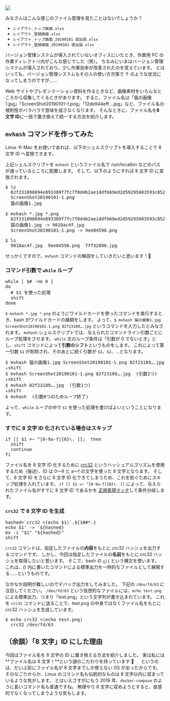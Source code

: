 <picture>
  <source type="image/webp" srcset="/storage/articles/images/7c38fe6d.webp 1x,/storage/articles/images/45e49d86.webp 2x">
  <img src="/storage/articles/images/7c38fe6d.jpg" srcset="/storage/articles/images/45e49d86.jpg 2x">
</picture>

みなさんはこんな感じのファイル管理を見たことはないでしょうか？

- `レイアウト_トップ画面.xlsx`
- `レイアウト_登録画面.xlsx`
- `レイアウト_トップ画面_20190101 提出版.xlsx`
- `レイアウト_登録画面_20190101 提出版.xlsx`

バージョン管理システムが導入されていないオフィスにいたとき、作業用 PC の作業ディレクトリ内がこんな感じでした（笑）。
ちなみにいまはバージョン管理システムが導入されており、少し作業効率が改善されたのを覚えています。
とはいっても、バージョン管理システムもその人の使い方次第で ↑ のような状況になってしまうのですが……

Web サイトやプレゼンテーション資料を作るときなど、画像素材をいろんなところから収集してくるときがあります。
すると、ファイル名は「猫の画像 1.jpg」「ScreenShot20190101-1.png」「12de944eff….jpg」など、ファイル名の規則性がバラバラで意味を成さなくなります。
そんなときに、ファイル名を**8 文字 ID**に一括で置き換えて統一する方法を紹介します。

<ol class="table-of-contents"></ol>

<script async src="https://pagead2.googlesyndication.com/pagead/js/adsbygoogle.js"></script>
<!-- ディスプレイ広告 -->
<!-- textlint-disable -->

<ins class="adsbygoogle"
    style="display:block"
    data-ad-client="ca-pub-7008780049786244"
    data-ad-slot="5063315418"
    data-ad-format="auto"
    data-full-width-responsive="true"></ins>

<!-- textlint-enable -->

<script>(adsbygoogle = window.adsbygoogle || []).push({});</script>

## `mvhash` コマンドを作ってみた

Linux や Mac をお使いであれば、以下のシェルスクリプトを導入することで 8 文字 ID へ変換できます。

<script src="https://gist.github.com/Hato6502/9ebb9a6ce2863e9498a5ebea3a3f5c6c.js"></script>

上記シェルスクリプトを `mvhash` というファイル名で /usr/localbin などのパスが通っているところに配置します。
そして、以下のようにすれば 8 文字 ID に変換されます。

<pre class="prettyprint">
$ ls
  82f231898694e893389f7fc7f0d4b2ae1ddfb69ed2d59295603593c8529db673.jpg
  ScreenShot20190101-1.png
  猫の画像1.jpg

$ mvhash *.jpg *.png
  82f231898694e893389f7fc7f0d4b2ae1ddfb69ed2d59295603593c8529db673.jpg -> fff32890.jpg
  猫の画像1.jpg -> 9018ac4f.jpg
  ScreenShot20190101-1.png -> 9ee84598.png

$ ls
  9018ac4f.jpg  9ee84598.png  fff32890.jpg
</pre>

せっかくですので、`mvhash` コマンドの解説をしていきたいと思います！💪

### コマンド引数で `while` ループ

<pre class="prettyprint linenums">
while [ $# -ne 0 ]
do
  # $1 を使った処理
  shift
done
</pre>

`$ mvhash *.jpg *.png` のようにワイルドカードを使ったコマンドを実行するとき、bash がワイルドカードの展開をします。
よって、`$ mvhash 猫の画像1.jpg ScreenShot20190101-1.png 82f23189….jpg` というコマンドを入力したとみなされます。
`mvhash` シェルスクリプトでは、与えられたコマンドライン引数ごとにループ処理をさせます。
`while` 文のループ条件は「引数が 0 でないとき」とし、`shift` コマンドによって**引数のシフト**というものをします。
これによって第一引数 `$1` が削除され、そのあとに続く引数が `$1`、`$2`、…となります。

<pre class="prettyprint linenums">
$ mvhash 猫の画像1.jpg ScreenShot20190101-1.png 82f23189….jpg  (引数3つ)
↓shift
$ mvhash ScreenShot20190101-1.png 82f23189….jpg  (引数2つ)
↓shift
$ mvhash 82f23189….jpg  (引数1つ)
↓shift
$ mvhash  (引数0つのためループ終了)
</pre>

よって、`while` ループの中で `$1` を使った処理を書けばよいということになります。

### すでに 8 文字 ID 化されている場合はスキップ

<pre class="prettyprint linenums">
if [[ $1 =~ ^[0-9a-f]{8}\. ]];  then
  shift
  continue
fi
</pre>

ファイル名を 8 文字 ID 化するために [crc32](https://ja.wikipedia.org/wiki/%E5%B7%A1%E5%9B%9E%E5%86%97%E9%95%B7%E6%A4%9C%E6%9F%BB)
というハッシュアルゴリズムを使用するため（後述）、ID は 0〜9 と a〜f の文字を使った 8 文字となります。
そして、8 文字 ID をさらに 8 文字 ID 化できてしまうため、これを防ぐためにスキップ処理を入れています。
`if [[ $1 =~ ^[0-9a-f]{8}\. ]]` によって、与えられたファイル名がすでに 8 文字 ID であるかを
[正規表現マッチ](https://ja.wikipedia.org/wiki/%E6%AD%A3%E8%A6%8F%E8%A1%A8%E7%8F%BE)して条件分岐します。

### `crc32` で 8 文字 ID を生成

<pre class="prettyprint">
hashed=`crc32 <(echo $1)`.${1##*.}
echo $1' -> '${hashed}
mv -i "$1" "${hashed}"
shift
</pre>

`crc32` コマンドは、指定したファイルの**内容**をもとに crc32 ハッシュを出力するコマンドです。
しかし、今回は指定したファイルの**名前**をもとに crc32 ハッシュを取得したいと思います。
そこで、bash の [`<()`](http://fj.hatenablog.jp/entry/2016/03/06/170907) という構文を使います。
これは、() 内に書いたコマンドによる標準出力を一時的なファイルとして展開する……というものです。

なかなか説明が難しいのでデバッグ出力をしてみました。
下記の `/dev/fd/63` に注目してください。
`/dev/fd/63` という仮想的なファイルには、`echo test.png` による標準出力、つまり「test.png」という文字列が書き込まれています。
これを `crc32` コマンドに送ることで、test.png の中身ではなくファイル名をもとに crc32 ハッシュを生成しています。

<pre class="prettyprint">
$ echo crc32 <(echo test.png)
  crc32 /dev/fd/63
</pre>

## （余談）「8 文字」ID にした理由

今回はファイル名を 8 文字の ID に置き換える方法を紹介しました。
実は私には**ファイル名は 8 文字！**という謎のこだわりを持っています 😤 　
というのは、だいぶ前にファイル名が 8 文字までしか使えない OS があったからです。
そのなごりからか、Linux のコマンド名も伝統的なものは 8 文字以内に収まっているような気がします。
とはいえさすがにもう 2019 年、`docker-compose` のように長いコマンド名も普通ですね。
無理やり 8 文字に収めようとすると、直感的でなくなってしまうような気もします。
